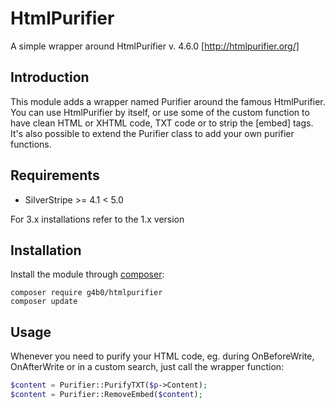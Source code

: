 # HtmlPurifier

A simple wrapper around HtmlPurifier v. 4.6.0 [http://htmlpurifier.org/]

## Introduction

This module adds a wrapper named Purifier around the famous HtmlPurifier. You can use HtmlPurifier by itself, or use some 
of the custom function to have clean HTML or XHTML code, TXT code or to strip the [embed] tags. It's also possible to extend
the Purifier class to add your own purifier functions.

## Requirements

 * SilverStripe >= 4.1 < 5.0

 For 3.x installations refer to the 1.x version

## Installation

Install the module through [composer](http://getcomposer.org):

	composer require g4b0/htmlpurifier
	composer update

## Usage

Whenever you need to purify your HTML code, eg. during OnBeforeWrite, OnAfterWrite or in a custom search, just call the wrapper function:

```php
$content = Purifier::PurifyTXT($p->Content);
$content = Purifier::RemoveEmbed($content);
```
